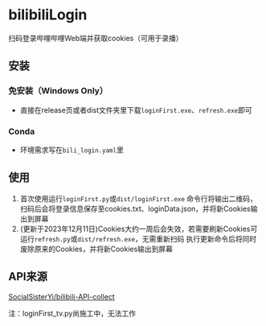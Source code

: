 # bilibiliLogin
扫码登录哔哩哔哩Web端并获取cookies（可用于录播）

## 安装
### 免安装（Windows Only）
- 直接在release页或者dist文件夹里下载`loginFirst.exe`、`refresh.exe`即可
### Conda
- 环境需求写在`bili_login.yaml`里

## 使用
1. 首次使用运行`loginFirst.py`或`dist/loginFirst.exe`
命令行将输出二维码，扫码后会将登录信息保存至cookies.txt、loginData.json，并将新Cookies输出到屏幕
2. (更新于2023年12月11日)Cookies大约一周后会失效，若需要刷新Cookies可运行`refresh.py`或`dist/refresh.exe`，无需重新扫码
执行更新命令后将同时废除原来的Cookies，并将新Cookies输出到屏幕

## API来源
[SocialSisterYi/bilibili-API-collect](https://github.com/SocialSisterYi/bilibili-API-collect)

注：loginFirst_tv.py尚施工中，无法工作
